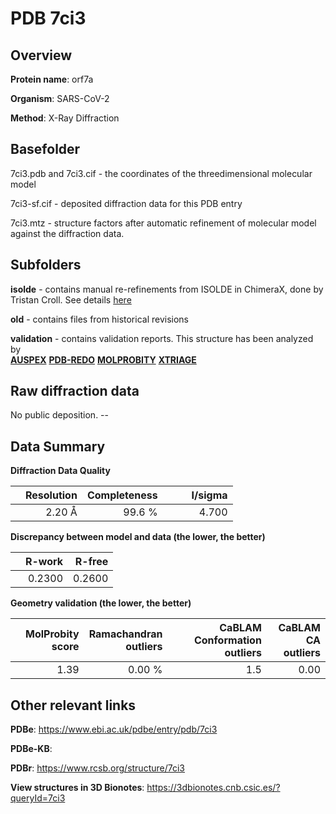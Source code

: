 # PDB 7ci3

## Overview

**Protein name**: orf7a

**Organism**: SARS-CoV-2

**Method**: X-Ray Diffraction



## Basefolder

7ci3.pdb and 7ci3.cif - the coordinates of the threedimensional molecular model

7ci3-sf.cif - deposited diffraction data for this PDB entry

7ci3.mtz - structure factors after automatic refinement of molecular model against the diffraction data.

## Subfolders

**isolde** - contains manual re-refinements from ISOLDE in ChimeraX, done by Tristan Croll. See details [here](https://github.com/thorn-lab/coronavirus_structural_task_force/blob/master/pdb/orf7a/SARS-CoV-2/7ci3/isolde/directory_info.txt)

**old** - contains files from historical revisions

**validation** - contains validation reports. This structure has been analyzed by <br>[**AUSPEX**](https://github.com/thorn-lab/coronavirus_structural_task_force/tree/master/pdb/orf7a/SARS-CoV-2/7ci3/validation/auspex) [**PDB-REDO**](https://github.com/thorn-lab/coronavirus_structural_task_force/tree/master/pdb/orf7a/SARS-CoV-2/7ci3/validation/pdb-redo) [**MOLPROBITY**](https://github.com/thorn-lab/coronavirus_structural_task_force/tree/master/pdb/orf7a/SARS-CoV-2/7ci3/validation/molprobity) [**XTRIAGE**](https://github.com/thorn-lab/coronavirus_structural_task_force/blob/master/pdb/orf7a/SARS-CoV-2/7ci3/validation/Xtriage_output.log)   



## Raw diffraction data

No public deposition. --<br> 

## Data Summary
**Diffraction Data Quality**

|   | Resolution | Completeness| I/sigma |
|---|-------------:|----------------:|--------------:|
|   |2.20 Å|99.6  %|<img width=50/>4.700|

**Discrepancy between model and data (the lower, the better)**

|   | **R-work**| **R-free**   
|---|-------------:|----------------:|           
||  0.2300|  0.2600|

**Geometry validation (the lower, the better)**

|   |**MolProbity<br>score**| **Ramachandran<br>outliers** | **CaBLAM<br>Conformation outliers** | **CaBLAM<br>CA outliers** |
|---|-------------:|----------------:|----------------:|----------------:|
||  1.39|  0.00 %|1.5|0.00|

 

 



## Other relevant links 
**PDBe**:  https://www.ebi.ac.uk/pdbe/entry/pdb/7ci3

**PDBe-KB**:  
 
**PDBr**: https://www.rcsb.org/structure/7ci3 

**View structures in 3D Bionotes**: https://3dbionotes.cnb.csic.es/?queryId=7ci3

